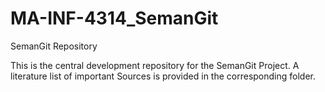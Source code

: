 # MA-INF-4314_SemanGit
SemanGit Repository

This is the central development repository for the SemanGit Project.
A literature list of important Sources is provided in the corresponding folder.
